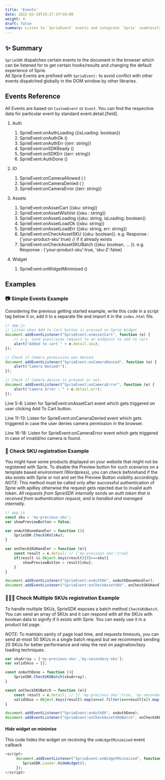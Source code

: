 ```yaml
---
title: 'Events'
date: 2022-03-10T19:27:37+10:00
weight: 4
draft: false
summary: Listen to `SprieEvent` events and integrate `Sprie` seamlessly with your app.
---
```


##  ✨ Summary
`SprieSDK` dispatches certain events to the document in the browser which can be listened for to get certain hooks/results and changing the default experience of Sprie.  
All Sprie Events are prefixed with `SprieEvent:` to avoid conflict with other events dispatched globally in the DOM window by other libraries.

## Events Reference
All Events are based on `CustomEvent` or `Event`. You can find the respective data for particular event by standard event.detail.[field].

1. Auth
   1. SprieEvent:onAuthLoading ({isLoading: boolean}) 
   2. SprieEvent:onAuthOk () 
   3. SprieEvent:onAuthErr ({err: string}) 
   4. SprieEvent:onSDKReady () 
   5. SprieEvent:onSDKErr ({err: string})
   6. SprieEvent:AuthDone ()
2. IO
   1. SprieEvent:onCameraAllowed ( )
   2. SprieEvent:onCameraDenied ( )
   3. SprieEvent:onCameraError ({err: string})
3. Assets
   1. SprieEvent:onAssetCart ({sku: string})
   2. SprieEvent:onAssetWishlist ({sku : string})
   3. SprieEvent:onAssetLoading ({sku: string, isLoading: boolean})
   4. SprieEvent:onAssetLoadOk ({sku: string})
   5. SprieEvent:onAssetLoadErr ({sku: string, err: string}) 
   6. SprieEvent:onCheckAssetSKU ({sku: boolean}). e.g. Response : {'your-product-sku':true} // if it already exists
   7. SprieEvent:onCheckAssetSKUBatch ({sku: boolean, … }). e.g. Response : {'your-product-sku':true, 'sku-2':false}

4. Widget
   1. SprieEvent:onWidgetMinimised ()



## Examples
### 📷 Simple Events Example
Considering the previous getting started example, write this code in a script tag below it or, add it to a separate file and import it in the `index.html` file.  
```javascript
// app.js
// Listen when Add to Cart button is pressed on Sprie Widget
document.addEventListener("SprieEvent:onAssetCart", function (e) {
    // e.g. send async/ajax request to an endpoint to add to cart
    alert("Added to cart " + e.detail.sku);
});

// Check if Camera permission was denied
document.addEventListener("SprieEvent:onCameraDenied", function (e) {
    alert("Camera Denied!");
});

// Check if Camera device is present or not.
document.addEventListener("SprieEvent:onCameraError", function (e) {
    alert("Camera Error : " + e.detail.err);
});

```
Line 5-8: Listen for SprieEvent:onAssetCart event which gets triggered on user clicking Add To Cart button.

Line 11-13: Listen for SprieEvent:onCameraDenied event which gets triggered in case the user denies camera permission in the browser.

Line 16-18: Listen for SprieEvent:onCameraError event which gets triggered in case of invalid/no camera is found.



### 🎁 Check SKU registration Example

You might have some products displayed on your website that might not be registered with Sprie. 
To disable the Preview button for such scenarios on a template based environment (Wordpress), you can check beforehand if the sku exists with Sprie or not and set the Preview Button visibility accordingly.  
_NOTE_: This method must be called only after successful authentication of Sprie with apiKey otherwise the request gets rejected due to invalid auth token. *All requests from SprieSDK internally sends an auth token that is received from authentication request, and is handled and managed internally.*

```javascript
// app.js
const sku = 'my-precious-sku'; 
var showPreviewButton = false;

var onAuthDoneHandler = function (){
    SprieSDK.CheckSKU(sku);
}

var onCheckSKUHandler = function (e){
    const result = e.detail; // {'my-precious-sku':true}
    if(result && Object.keys(result)[0]===sku){
        showPreviewButton = result[sku];
    }
}

document.addEventListener("SprieEvent:onAuthOk", onAuthDoneHandler);
document.addEventListener("SprieEvent:onCheckAssetSKU", onCheckSKUHandler);

```


### 🎁💐💝 Check Multiple SKUs registration Example

To handle multiple SKUs, SprieSDK exposes a batch method `CheckSKUBatch`. You can send an array of SKUs and it can respond with all the SKUs with boolean data to signify if it exists with Sprie. You can easily use it in a product list page.

*NOTE*: To maintain sanity of page load time, and requests timeouts, you can send at-most 50 SKUs in a single batch request but we recommend sending 20 SKUs for better performance and relay the rest on pagination/lazy loading techniques.

```javascript
var skuArray = ['my-precious-sku','my-secondary-sku']; 
var validSkus = [];

const onAuthDone = function (){
    SprieSDK.CheckSKUBatch(skuArray);
}

const onCheckSKUBatch = function (e){
    const result = e.detail; // [{ 'my-precious-sku':true, 'my-secondary-sku':false }]
    validSkus = Object.keys(result).map(x=>x).filter(x=>result[x]).map(x=>x); // validSkus=['my-precious-sku'];
}

document.addEventListener("SprieEvent:onAuthOk", onAuthDone);
document.addEventListener("SprieEvent:onCheckAssetSKUBatch", onCheckSKUBatch);

```

#### Hide widget on minimise
This code hides the widget on receiving the `onWidgetMinimised` event callback

```javascript
<script>
     document.addEventListener("SprieEvent:onWidgetMinimised", function () {
        SprieSDK.Loader.HideWidget();
     });
</script>

```

